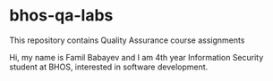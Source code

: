 # bhos-qa-labs
This repository contains Quality Assurance course assignments

Hi, my name is Famil Babayev and I am 4th year Information Security student at BHOS, interested in software development.
